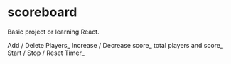 # scoreboard

Basic project or learning React.

Add / Delete Players_
Increase / Decrease score_
total players and score_
Start / Stop / Reset Timer_
